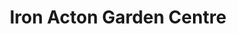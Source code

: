 ---
title: "Iron Acton Garden Centre"
url: /bristol/iron-acton-garden-centre/
shop: Garten-Center
---